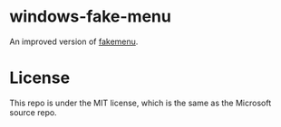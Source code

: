 # windows-fake-menu

An improved version of [fakemenu](https://github.com/microsoft/Windows-classic-samples/tree/main/Samples/Win7Samples/winui/shell/legacysamples/fakemenu).

# License

This repo is under the MIT license, which is the same as the Microsoft source repo.